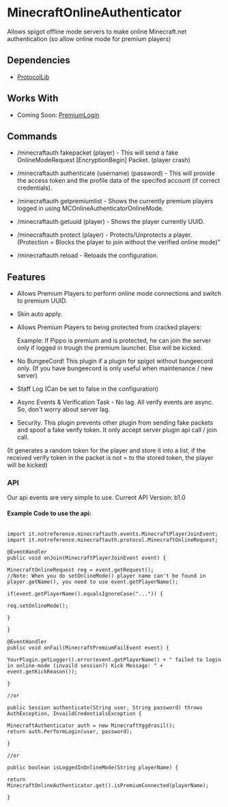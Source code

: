 # MinecraftOnlineAuthenticator
Allows spigot offline mode servers to make online Minecraft.net authentication (so allow online mode for premium players)

## Dependencies
* [ProtocolLib](https://www.spigotmc.org/resources/protocollib.1997/)

## Works With
* Coming Soon: [PremiumLogin](https://www.spigotmc.org/resources/premiumlogin.76336/)

## Commands
* /minecraftauth fakepacket (player) - This will send a fake OnlineModeRequest [EncryptionBegin] Packet. (player crash)

* /minecraftauth authenticate (username) (password) - This will provide the access token and the profile data of the specifed account (if correct credentials).

* /minecraftauth getpremiumlist - Shows the currently premium players logged in using MCOnlineAuthenticatorOnlineMode.

* /minecraftauth getuuid (player) - Shows the player currently UUID.

* /minecraftauth protect (player) - Protects/Unprotects a player. (Protection  = Blocks the player to join without the verified online mode)"

* /minecraftauth reload - Reloads the configuration.


## Features

* Allows Premium Players to perform online mode connections and switch to premium UUID.

* Skin auto apply.

* Allows Premium Players to being protected from cracked players:

   Example:
   If Pippo is premium and is protected, he can join the server only if logged in
   trough the premium launcher. Else will be kicked.
   
* No BungeeCord! This plugin if a plugin for spigot without bungeecord only. (If you have bungeecord is only useful when maintenance / new server)    

* Staff Log (Can be set to false in the configuration)

* Async Events & Verification Task - No lag. All verify events are async. So, don't worry about server lag.

* Security. This plugin prevents other plugin from sending fake packets and spoof a fake verify token. It only accept server plugin api call / join call. 

(It generates a random token for the player and store it into a list, if the received verify token in the packet is not = to the stored token, the player will be kicked)

### API
Our api events are very simple to use.
Current API Version: b1.0

#### Example Code to use the api:
```

import it.notreference.minecraftauth.events.MinecraftPlayerJoinEvent;
import it.notreference.minecraftauth.protocol.MinecraftOnlineRequest;

@EventHandler
public void onJoin(MinecraftPlayerJoinEvent event) {

MinecraftOnlineRequest req = event.getRequest();
//Note: When you do setOnlineMode() player name can't be found in player.getName(), you need to use event.getPlayerName();

if(event.getPlayerName().equalsIgnoreCase("...")) {

req.setOnlineMode();

}

}

@EventHandler
public void onFail(MinecraftPremiumFailEvent event) {

YourPlugin.getLogger().error(event.getPlayerName() + " failed to login in online-mode (invaild session?) Kick Message: " + event.getKickReason());

}

//or

public Session authenticate(String user, String password) throws AuthException, InvaildCredentialsException {

MinecraftAuthenticator auth = new MinecraftYggdrasil();
return auth.PerformLogin(user, password);

}

//or

public boolean isLoggedInOnlineMode(String playerName) {

return MinecraftOnlineAuthenticator.get().isPremiumConnected(playerName);

}


